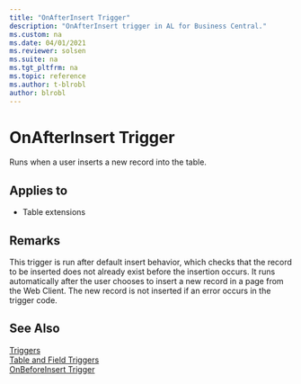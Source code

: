 ```yaml
---
title: "OnAfterInsert Trigger"
description: "OnAfterInsert trigger in AL for Business Central."
ms.custom: na
ms.date: 04/01/2021
ms.reviewer: solsen
ms.suite: na
ms.tgt_pltfrm: na
ms.topic: reference
ms.author: t-blrobl
author: blrobl
---
```


# OnAfterInsert Trigger
Runs when a user inserts a new record into the table.  
  
## Applies to  
- Table extensions
  
## Remarks  
 This trigger is run after default insert behavior, which checks that the record to be inserted does not already exist before the insertion occurs. It runs automatically after the user chooses to insert a new record in a page from the Web Client. The new record is not inserted if an error occurs in the trigger code.  
  
## See Also  
 [Triggers](devenv-triggers.md)   
 [Table and Field Triggers](devenv-table-and-field-triggers.md)  
 [OnBeforeInsert Trigger](devenv-onbeforeinsert-trigger.md)
